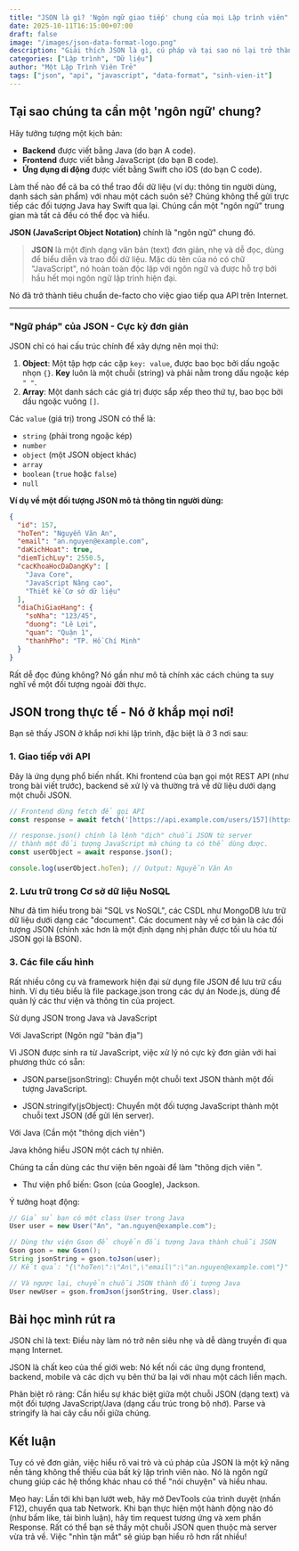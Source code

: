 ```yaml
---
title: "JSON là gì? 'Ngôn ngữ giao tiếp' chung của mọi Lập trình viên"
date: 2025-10-11T16:15:00+07:00
draft: false
image: "/images/json-data-format-logo.png"
description: "Giải thích JSON là gì, cú pháp và tại sao nó lại trở thành định dạng dữ liệu phổ biến nhất để giao tiếp giữa client và server trong các ứng dụng web."
categories: ["Lập trình", "Dữ liệu"]
author: "Một Lập Trình Viên Trẻ"
tags: ["json", "api", "javascript", "data-format", "sinh-vien-it"]
---
```


## Tại sao chúng ta cần một 'ngôn ngữ' chung?

Hãy tưởng tượng một kịch bản:
-   **Backend** được viết bằng Java (do bạn A code).
-   **Frontend** được viết bằng JavaScript (do bạn B code).
-   **Ứng dụng di động** được viết bằng Swift cho iOS (do bạn C code).

Làm thế nào để cả ba có thể trao đổi dữ liệu (ví dụ: thông tin người dùng, danh sách sản phẩm) với nhau một cách suôn sẻ? Chúng không thể gửi trực tiếp các đối tượng Java hay Swift qua lại. Chúng cần một "ngôn ngữ" trung gian mà tất cả đều có thể đọc và hiểu.

**JSON (JavaScript Object Notation)** chính là "ngôn ngữ" chung đó.

> **JSON** là một định dạng văn bản (text) đơn giản, nhẹ và dễ đọc, dùng để biểu diễn và trao đổi dữ liệu. Mặc dù tên của nó có chữ "JavaScript", nó hoàn toàn độc lập với ngôn ngữ và được hỗ trợ bởi hầu hết mọi ngôn ngữ lập trình hiện đại.

Nó đã trở thành tiêu chuẩn de-facto cho việc giao tiếp qua API trên Internet.

---

### "Ngữ pháp" của JSON - Cực kỳ đơn giản

JSON chỉ có hai cấu trúc chính để xây dựng nên mọi thứ:

1.  **Object**: Một tập hợp các cặp `key: value`, được bao bọc bởi dấu ngoặc nhọn `{}`. **Key** luôn là một chuỗi (string) và phải nằm trong dấu ngoặc kép `" "`.
2.  **Array**: Một danh sách các giá trị được sắp xếp theo thứ tự, bao bọc bởi dấu ngoặc vuông `[]`.

Các `value` (giá trị) trong JSON có thể là:
-   `string` (phải trong ngoặc kép)
-   `number`
-   `object` (một JSON object khác)
-   `array`
-   `boolean` (`true` hoặc `false`)
-   `null`

**Ví dụ về một đối tượng JSON mô tả thông tin người dùng:**
```json
{
  "id": 157,
  "hoTen": "Nguyễn Văn An",
  "email": "an.nguyen@example.com",
  "daKichHoat": true,
  "diemTichLuy": 2550.5,
  "cacKhoaHocDaDangKy": [
    "Java Core",
    "JavaScript Nâng cao",
    "Thiết kế Cơ sở dữ liệu"
  ],
  "diaChiGiaoHang": {
    "soNha": "123/45",
    "duong": "Lê Lợi",
    "quan": "Quận 1",
    "thanhPho": "TP. Hồ Chí Minh"
  }
}
```
Rất dễ đọc đúng không? Nó gần như mô tả chính xác cách chúng ta suy nghĩ về một đối tượng ngoài đời thực.

## JSON trong thực tế - Nó ở khắp mọi nơi!
Bạn sẽ thấy JSON ở khắp nơi khi lập trình, đặc biệt là ở 3 nơi sau:

### 1. Giao tiếp với API
Đây là ứng dụng phổ biến nhất. Khi frontend của bạn gọi một REST API (như trong bài viết trước), backend sẽ xử lý và thường trả về dữ liệu dưới dạng một chuỗi JSON.
```javascript
// Frontend dùng fetch để gọi API
const response = await fetch('[https://api.example.com/users/157](https://api.example.com/users/157)');

// response.json() chính là lệnh "dịch" chuỗi JSON từ server
// thành một đối tượng JavaScript mà chúng ta có thể dùng được.
const userObject = await response.json(); 

console.log(userObject.hoTen); // Output: Nguyễn Văn An
```

### 2. Lưu trữ trong Cơ sở dữ liệu NoSQL
Như đã tìm hiểu trong bài "SQL vs NoSQL", các CSDL như MongoDB lưu trữ dữ liệu dưới dạng các "document". Các document này về cơ bản là các đối tượng JSON (chính xác hơn là một định dạng nhị phân được tối ưu hóa từ JSON gọi là BSON).

### 3. Các file cấu hình
Rất nhiều công cụ và framework hiện đại sử dụng file JSON để lưu trữ cấu hình. Ví dụ tiêu biểu là file package.json trong các dự án Node.js, dùng để quản lý các thư viện và thông tin của project.

Sử dụng JSON trong Java và JavaScript

Với JavaScript (Ngôn ngữ "bản địa")

Vì JSON được sinh ra từ JavaScript, việc xử lý nó cực kỳ đơn giản với hai phương thức có sẵn:

- JSON.parse(jsonString): Chuyển một chuỗi text JSON thành một đối tượng JavaScript.

- JSON.stringify(jsObject): Chuyển một đối tượng JavaScript thành một chuỗi text JSON (để gửi lên server).

Với Java (Cần một "thông dịch viên")

Java không hiểu JSON một cách tự nhiên. 

Chúng ta cần dùng các thư viện bên ngoài để làm "thông dịch viên    ".

- Thư viện phổ biến: Gson (của Google), Jackson.

Ý tưởng hoạt động:
```java
// Giả sử bạn có một class User trong Java
User user = new User("An", "an.nguyen@example.com");

// Dùng thư viện Gson để chuyển đối tượng Java thành chuỗi JSON
Gson gson = new Gson();
String jsonString = gson.toJson(user); 
// Kết quả: "{\"hoTen\":\"An\",\"email\":\"an.nguyen@example.com\"}"

// Và ngược lại, chuyển chuỗi JSON thành đối tượng Java
User newUser = gson.fromJson(jsonString, User.class);
```
## Bài học mình rút ra
JSON chỉ là text: Điều này làm nó trở nên siêu nhẹ và dễ dàng truyền đi qua mạng Internet.

JSON là chất keo của thế giới web: Nó kết nối các ứng dụng frontend, backend, mobile và các dịch vụ bên thứ ba lại với nhau một cách liền mạch.

Phân biệt rõ ràng: Cần hiểu sự khác biệt giữa một chuỗi JSON (dạng text) và một đối tượng JavaScript/Java (dạng cấu trúc trong bộ nhớ). Parse và stringify là hai cây cầu nối giữa chúng.

## Kết luận
Tuy có vẻ đơn giản, việc hiểu rõ vai trò và cú pháp của JSON là một kỹ năng nền tảng không thể thiếu của bất kỳ lập trình viên nào. Nó là ngôn ngữ chung giúp các hệ thống khác nhau có thể "nói chuyện" và hiểu nhau.

Mẹo hay: Lần tới khi bạn lướt web, hãy mở DevTools của trình duyệt (nhấn F12), chuyển qua tab Network. Khi bạn thực hiện một hành động nào đó (như bấm like, tải bình luận), hãy tìm request tương ứng và xem phần Response. Rất có thể bạn sẽ thấy một chuỗi JSON quen thuộc mà server vừa trả về. Việc "nhìn tận mắt" sẽ giúp bạn hiểu rõ hơn rất nhiều!